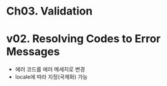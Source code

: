 # Ch03. Validation

# v02. Resolving Codes to Error Messages

- 에러 코드를 에러 메세지로 변경
- locale에 따라 지정(국제화) 가능